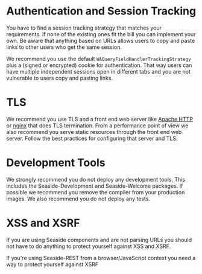 # Authentication and Session Tracking

You have to find a session tracking strategy that matches your requirements. If none of the existing ones fit the bill you can implement your own. Be aware that anything based on URLs allows users to copy and paste links to other users who get the same session.

We recommend you use the default `WAQueryFieldHandlerTrackingStrategy` plus a (signed or encrypted) cookie for authentication. That way users can have multiple independent sessions open in different tabs and you are not vulnerable to users copy and pasting links.

# TLS

We recommend you use TLS and a front end web server like [Apache HTTP](https://httpd.apache.org) or [nginx](https://nginx.org/en/) that does TLS termination. From a performance point of view we also recommend you serve static resources through the front end web server.
Follow the best practices for configuring that server and TLS.

# Development Tools

We strongly recommend you do not deploy any development tools. This includes the Seaside-Development and Seaside-Welcome packages. If possible we recommend you remove the compiler from your production images.
We also recommend you do not deploy any tests.

# XSS and XSRF

If you are using Seaside components and are not parsing URLs you should not have to do anything to protect yourself against XSS and XSRF.

If you're using Seaside-REST from a browser/JavaScript context you need a way to protect yourself against XSRF